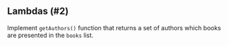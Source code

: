 ## Lambdas (#2)

Implement `getAuthors()` function that returns a set of authors
which books are presented in the `books` list.